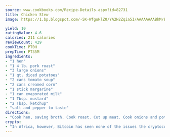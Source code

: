 ```yaml
---
source: www.cookbooks.com/Recipe-Details.aspx?id=82731
title: Chicken Stew
image: https://1.bp.blogspot.com/-5K-WfguHlZ0/YA2H2Zqia5I/AAAAAAAABhM/Bdgu68p4aG0Q6jWdy3eGaUXSKw5p3sdxwCLcBGAsYHQ/s324/7.png

yield: 10
ratingValue: 4.6
calories: 211 calories
reviewCount: 429
cookTime: PT0H
prepTime: PT35M
ingredients:
- "1 hen"
- "1 4 lb. pork roast"
- "3 large onions"
- "1 qt. diced potatoes"
- "2 cans tomato soup"
- "2 cans creamed corn"
- "1 stick margarine"
- "1 can evaporated milk"
- "1 Tbsp. mustard"
- "2 Tbsp. ketchup"
- "salt and pepper to taste"
directions:
- "Cook hen, saving broth. Cook roast. Cut up meat. Cook onions and potatoes. Mash together and add to meat. Add chicken broth, soup, corn, margarine, milk, mustard and ketchup. Season to taste. Cook on low heat for 1 hour. May add a little water."
crypto:
- "In Africa, however, Bitcoin has seen none of the issues the cryptocurrency experienced globally."
---
```

